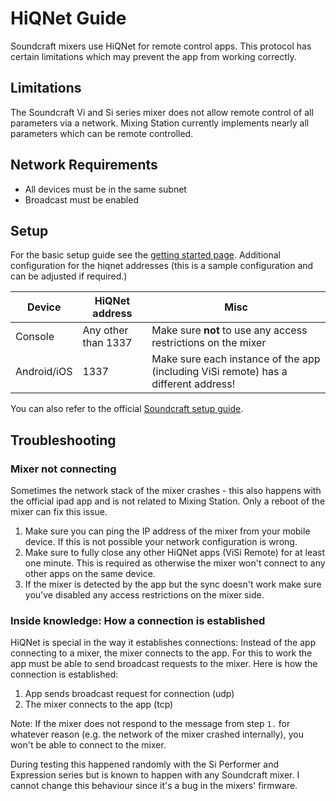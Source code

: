 # HiQNet Guide

Soundcraft mixers use HiQNet for remote control apps. This protocol has certain limitations which may prevent the app from working correctly.

## Limitations

The Soundcraft Vi and Si series mixer does not allow remote control of all parameters via a network.
Mixing Station currently implements nearly all parameters which can be remote controlled.

## Network Requirements

- All devices must be in the same subnet
- Broadcast must be enabled

## Setup

For the basic setup guide see the [getting started page](../getting-started.md).
Additional configuration for the hiqnet addresses (this is a sample configuration and can be adjusted if required.)

| Device | HiQNet address | Misc |
| -- | -- | -- |
| Console | Any other than 1337 | Make sure **not** to use any access restrictions on the mixer |
| Android/iOS | 1337 | Make sure each instance of the app (including ViSi remote) has a different address! |

You can also refer to the official [Soundcraft setup guide](https://www.youtube.com/watch?v=P-j-x1BJrx0).

## Troubleshooting

### Mixer not connecting

Sometimes the network stack of the mixer crashes - this also happens with the official ipad app and is not related to Mixing Station.
Only a reboot of the mixer can fix this issue.

1. Make sure you can ping the IP address of the mixer from your mobile device. If this is not possible your network configuration is wrong.
2. Make sure to fully close any other HiQNet apps (ViSi Remote) for at least one minute.
   This is required as otherwise the mixer won't connect to any other apps on the same device.
3. If the mixer is detected by the app but the sync doesn't work make sure you've disabled any access restrictions on the mixer side.

### Inside knowledge: How a connection is established

HiQNet is special in the way it establishes connections: Instead of the app connecting to a mixer, the mixer connects to the app. For this to work the app must be able to send broadcast requests to the mixer.
Here is how the connection is established:

1. App sends broadcast request for connection (udp)
2. The mixer connects to the app (tcp)

Note: If the mixer does not respond to the message from step `1.` for whatever reason (e.g. the network of the mixer crashed internally), you won't be able to connect to the mixer.

During testing this happened randomly with the Si Performer and Expression series but is known to happen with any Soundcraft mixer.
I cannot change this behaviour since it's a bug in the mixers' firmware.
